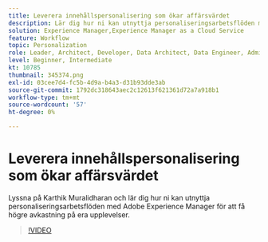 ```yaml
---
title: Leverera innehållspersonalisering som ökar affärsvärdet
description: Lär dig hur ni kan utnyttja personaliseringsarbetsflöden med Adobe Experience Manager för att få högre avkastning på era upplevelser.
solution: Experience Manager,Experience Manager as a Cloud Service
feature: Workflow
topic: Personalization
role: Leader, Architect, Developer, Data Architect, Data Engineer, Admin, User
level: Beginner, Intermediate
kt: 10785
thumbnail: 345374.png
exl-id: 03cee7d4-fc5b-4d9a-b4a3-d31b93dde3ab
source-git-commit: 1792dc318643aec2c12613f621361d72a7a918b1
workflow-type: tm+mt
source-wordcount: '57'
ht-degree: 0%

---
```


# Leverera innehållspersonalisering som ökar affärsvärdet

Lyssna på Karthik Muralidharan och lär dig hur ni kan utnyttja personaliseringsarbetsflöden med Adobe Experience Manager för att få högre avkastning på era upplevelser.

>[!VIDEO](https://video.tv.adobe.com/v/345374/?quality=12&learn=on)

